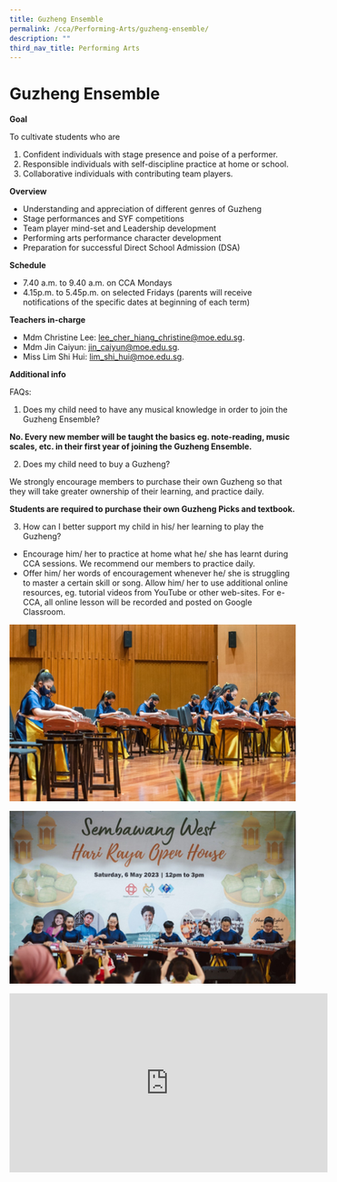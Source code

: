 ```yaml
---
title: Guzheng Ensemble
permalink: /cca/Performing-Arts/guzheng-ensemble/
description: ""
third_nav_title: Performing Arts
---
```

# Guzheng Ensemble

**Goal**

To cultivate students who are

1. Confident individuals with stage presence and poise of a performer.
2. Responsible individuals with self-discipline practice at home or school.
3. Collaborative individuals with contributing team players.

**Overview**

- Understanding and appreciation of different genres of Guzheng
- Stage performances and SYF competitions
- Team player mind-set and Leadership development
- Performing arts performance character development
- Preparation for successful Direct School Admission (DSA)

**Schedule**

- 7.40 a.m. to 9.40 a.m. on CCA Mondays
- 4.15p.m. to 5.45p.m. on selected Fridays (parents will receive notifications of the specific dates at beginning of each term)

**Teachers in-charge**

- Mdm Christine Lee:  <a href="mailto:lee_cher_hiang_christine@moe.edu.sg">lee_cher_hiang_christine@moe.edu.sg</a>.<br> 
- Mdm Jin Caiyun: <a href="mailto: jin_caiyun@moe.edu.sg"> jin_caiyun@moe.edu.sg</a>.<br> 
- Miss Lim Shi Hui: <a href="mailto:lim_shi_hui@moe.edu.sg">lim_shi_hui@moe.edu.sg</a>.<br> 

**Additional info**

FAQs:

1. Does my child need to have any musical knowledge in order to join the Guzheng Ensemble? <br>

**No. Every new member will be taught the basics eg. note-reading, music scales, etc. in their first year of joining the Guzheng Ensemble.**

2. Does my child need to buy a Guzheng?

We strongly encourage members to purchase their own Guzheng so that they will take greater ownership of their learning, and practice daily.

**Students are required to purchase their own Guzheng Picks and textbook.**

3. How can I better support my child in his/ her learning to play the Guzheng? <br>

- Encourage him/ her to practice at home what he/ she has learnt during CCA sessions. We recommend our members to practice daily.
- Offer him/ her words of encouragement whenever he/ she is struggling to master a certain skill or song. Allow him/ her to use additional online resources, eg. tutorial videos from YouTube or other web-sites. For e-CCA, all online lesson will be recorded and posted on Google Classroom.

![2023 Guzheng 1](/images/2023%20guzheng1.jpg)

![2023 Guzheng 1](/images/2023%20guzheng2.jpg)

<iframe allowfullscreen="" allow="accelerometer; autoplay; clipboard-write; encrypted-media; gyroscope; picture-in-picture; web-share" frameborder="0" title="ADPS Gucheng - SYF 2022" src="https://www.youtube.com/embed/ndG39uwAOcE" height="315" width="560"></iframe>